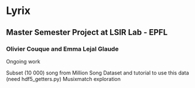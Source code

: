 # Lyrix
## Master Semester Project at LSIR Lab - EPFL
### Olivier Couque and Emma Lejal Glaude

Ongoing work

Subset (10 000) song from Million Song Dataset and tutorial to use this data (need hdf5_getters.py)
Musixmatch exploration
